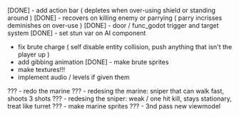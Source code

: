 [DONE] - add action bar ( depletes when over-using shield or standing around )
[DONE] - recovers on killing enemy or parrying ( parry incrisses deminishes on over-use )
[DONE] - door / func_godot trigger and target system
[DONE] - set stun var on AI component
- fix brute charge ( self disable entity collision, push anything that isn't the player up )
- add gibbing animation
[DONE] - make brute sprites
- make textures!!!
- implement audio / levels if given them

??? - redo the marine
??? - redesing the marine: sniper that can walk fast, shoots 3 shots
??? - redesing the sniper: weak / one hit kill, stays stationary, treat like turret
??? - make marine sprites
??? - 3nd pass new viewmodel
